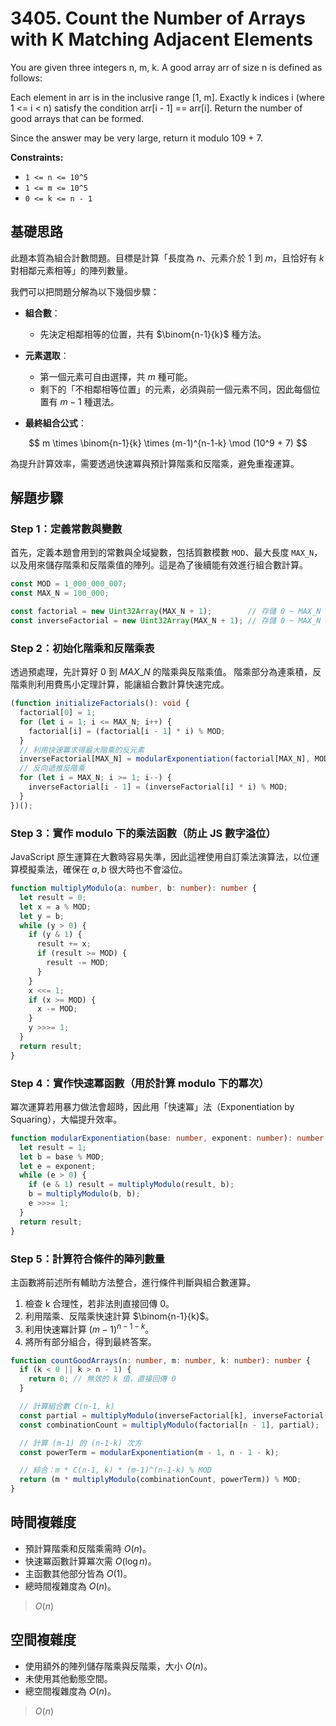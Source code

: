 # 3405. Count the Number of Arrays with K Matching Adjacent Elements

You are given three integers n, m, k. A good array arr of size n is defined as follows:

Each element in arr is in the inclusive range [1, m].
Exactly k indices i (where 1 <= i < n) satisfy the condition arr[i - 1] == arr[i].
Return the number of good arrays that can be formed.

Since the answer may be very large, return it modulo 109 + 7.

**Constraints:**

- `1 <= n <= 10^5`
- `1 <= m <= 10^5`
- `0 <= k <= n - 1`

## 基礎思路

此題本質為組合計數問題。目標是計算「長度為 $n$、元素介於 $1$ 到 $m$，且恰好有 $k$ 對相鄰元素相等」的陣列數量。

我們可以把問題分解為以下幾個步驟：

- **組合數**：

    - 先決定相鄰相等的位置，共有 $\binom{n-1}{k}$ 種方法。
- **元素選取**：

    - 第一個元素可自由選擇，共 $m$ 種可能。
    - 剩下的「不相鄰相等位置」的元素，必須與前一個元素不同，因此每個位置有 $m-1$ 種選法。
- **最終組合公式**：

$$
m \times \binom{n-1}{k} \times (m-1)^{n-1-k} \mod (10^9 + 7)
$$

為提升計算效率，需要透過快速冪與預計算階乘和反階乘，避免重複運算。

## 解題步驟

### Step 1：定義常數與變數

首先，定義本題會用到的常數與全域變數，包括質數模數 `MOD`、最大長度 `MAX_N`，以及用來儲存階乘和反階乘值的陣列。這是為了後續能有效進行組合數計算。

```typescript
const MOD = 1_000_000_007;
const MAX_N = 100_000;

const factorial = new Uint32Array(MAX_N + 1);        // 存儲 0 ~ MAX_N 的階乘
const inverseFactorial = new Uint32Array(MAX_N + 1); // 存儲 0 ~ MAX_N 的反階乘
```

### Step 2：初始化階乘和反階乘表

透過預處理，先計算好 $0$ 到 $MAX\_N$ 的階乘與反階乘值。
階乘部分為連乘積，反階乘則利用費馬小定理計算，能讓組合數計算快速完成。

```typescript
(function initializeFactorials(): void {
  factorial[0] = 1;
  for (let i = 1; i <= MAX_N; i++) {
    factorial[i] = (factorial[i - 1] * i) % MOD;
  }
  // 利用快速冪求得最大階乘的反元素
  inverseFactorial[MAX_N] = modularExponentiation(factorial[MAX_N], MOD - 2);
  // 反向遞推反階乘
  for (let i = MAX_N; i >= 1; i--) {
    inverseFactorial[i - 1] = (inverseFactorial[i] * i) % MOD;
  }
})();
```

### Step 3：實作 modulo 下的乘法函數（防止 JS 數字溢位）

JavaScript 原生運算在大數時容易失準，因此這裡使用自訂乘法演算法，以位運算模擬乘法，確保在 $a, b$ 很大時也不會溢位。

```typescript
function multiplyModulo(a: number, b: number): number {
  let result = 0;
  let x = a % MOD;
  let y = b;
  while (y > 0) {
    if (y & 1) {
      result += x;
      if (result >= MOD) {
        result -= MOD;
      }
    }
    x <<= 1;
    if (x >= MOD) {
      x -= MOD;
    }
    y >>>= 1;
  }
  return result;
}
```

### Step 4：實作快速冪函數（用於計算 modulo 下的冪次）

冪次運算若用暴力做法會超時，因此用「快速冪」法（Exponentiation by Squaring），大幅提升效率。

```typescript
function modularExponentiation(base: number, exponent: number): number {
  let result = 1;
  let b = base % MOD;
  let e = exponent;
  while (e > 0) {
    if (e & 1) result = multiplyModulo(result, b);
    b = multiplyModulo(b, b);
    e >>>= 1;
  }
  return result;
}
```

### Step 5：計算符合條件的陣列數量

主函數將前述所有輔助方法整合，進行條件判斷與組合數運算。

1. 檢查 k 合理性，若非法則直接回傳 0。
2. 利用階乘、反階乘快速計算 $\binom{n-1}{k}$。
3. 利用快速冪計算 $(m-1)^{n-1-k}$。
4. 將所有部分組合，得到最終答案。

```typescript
function countGoodArrays(n: number, m: number, k: number): number {
  if (k < 0 || k > n - 1) {
    return 0; // 無效的 k 值，直接回傳 0
  }

  // 計算組合數 C(n-1, k)
  const partial = multiplyModulo(inverseFactorial[k], inverseFactorial[n - 1 - k]);
  const combinationCount = multiplyModulo(factorial[n - 1], partial);

  // 計算 (m-1) 的 (n-1-k) 次方
  const powerTerm = modularExponentiation(m - 1, n - 1 - k);

  // 綜合：m * C(n-1, k) * (m-1)^(n-1-k) % MOD
  return (m * multiplyModulo(combinationCount, powerTerm)) % MOD;
}
```

## 時間複雜度

- 預計算階乘和反階乘需時 $O(n)$。
- 快速冪函數計算冪次需 $O(\log n)$。
- 主函數其他部分皆為 $O(1)$。
- 總時間複雜度為 $O(n)$。

> $O(n)$

## 空間複雜度

- 使用額外的陣列儲存階乘與反階乘，大小 $O(n)$。
- 未使用其他動態空間。
- 總空間複雜度為 $O(n)$。

> $O(n)$

